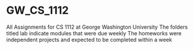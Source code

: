 # GW_CS_1112
All Assignments for CS 1112 at George Washington University
The folders titled lab indicate modules that were due weekly
The homeworks were independent projects and expected to be completed within a week
